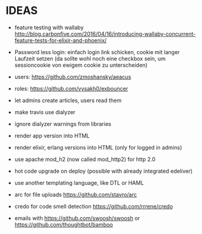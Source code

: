 # IDEAS

- feature testing with wallaby
http://blog.carbonfive.com/2016/04/16/introducing-wallaby-concurrent-feature-tests-for-elixir-and-phoenix/

- Password less login: einfach login link schicken, cookie mit langer Laufzeit setzen (da sollte wohl noch eine checkbox sein, um sessioncookie von ewigem cookie zu unterscheiden)
- users: https://github.com/zmoshansky/aeacus
- roles: https://github.com/vysakh0/exbouncer
- let admins create articles, users read them

- make travis use dialyzer
- ignore dialyzer warnings from libraries

- render app version into HTML
- render elixir, erlang versions into HTML (only for logged in admins)

- use apache mod_h2 (now called mod_http2) for http 2.0
- hot code upgrade on deploy (possible with already integrated edeliver)

- use another templating language, like DTL or HAML
- arc for file uploads https://github.com/stavro/arc
- credo for code smell detection https://github.com/rrrene/credo
- emails with https://github.com/swoosh/swoosh or https://github.com/thoughtbot/bamboo
